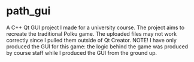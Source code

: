 # path_gui
A C++ Qt GUI project I made for a university course. The project aims to recreate the traditional Polku game. The uploaded files may not work correctly since I pulled them outside of Qt Creator. NOTE! I have only produced the GUI for this game: the logic behind the game was produced by course staff while I produced the GUI from the ground up.
